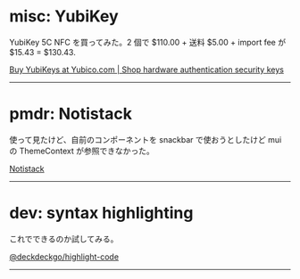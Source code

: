 # misc: YubiKey

YubiKey 5C NFC を買ってみた。2 個で $110.00 + 送料 $5.00 + import fee が $15.43 = $130.43.

[Buy YubiKeys at Yubico\.com \| Shop hardware authentication security keys](https://www.yubico.com/jp/store/)

---

# pmdr: Notistack

使って見たけど、自前のコンポーネントを snackbar で使おうとしたけど
mui の ThemeContext が参照できなかった。

[Notistack](https://notistack.com/)

---

# dev: syntax highlighting

これでできるのか試してみる。

[@deckdeckgo/highlight\-code](https://www.gatsbyjs.com/plugins/gatsby-remark-highlight-code/)

---
